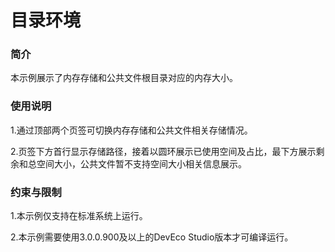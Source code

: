 # 目录环境

### 简介

本示例展示了内存存储和公共文件根目录对应的内存大小。

### 使用说明

1.通过顶部两个页签可切换内存存储和公共文件相关存储情况。

2.页签下方首行显示存储路径，接着以圆环展示已使用空间及占比，最下方展示剩余和总空间大小，公共文件暂不支持空间大小相关信息展示。

### 约束与限制

1.本示例仅支持在标准系统上运行。

2.本示例需要使用3.0.0.900及以上的DevEco Studio版本才可编译运行。
